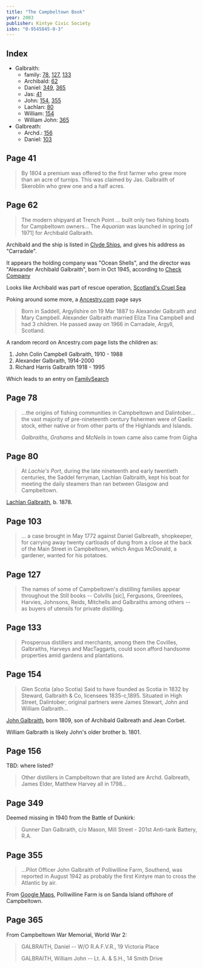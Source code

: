 ```yaml
---
title: "The Campbeltown Book"
year: 2003
publisher: Kintye Civic Society
isbn: "0-9545845-0-3"
---
```


## Index

- Galbraith:
  - family: [78](#page-78), [127](#page-127), [133](#page-133)
  - Archibald: [62](#page-62)
  - Daniel: [349](#page-349), [365](#page-365)
  - Jas: [41](#page-41)
  - John: [154](#page-154), [355](#page-355)
  - Lachlan: [80](#page-80)
  - William: [154](#page-154)
  - William John: [365](#page-365)
- Galbreath:
  - Archd.: [156](#page-156)
  - Daniel: [103](#page-103)

## Page 41

> By 1804 a premium was offered to the first farmer who grew more than an 
> acre of turnips. This was claimed by Jas. Galbraith of Skeroblin who grew
> one and a half acres.

## Page 62

> The modern shipyard at Trench Point ... built only two fishing boats for
> Campbeltown owners... The _Aquarian_ was launched in spring [of 1971] for
> Archibald Galbraith.

Archibald and the ship is listed in [Clyde Ships](http://clydeships.co.uk/view.php?ref=4172), and gives his address as "Carradale".

It appears the holding company was "Ocean Shells", and the director was "Alexander Archibald Galbraith", born in Oct 1945, according to [Check Company](http://www.checkcompany.co.uk/director/6130352/ALEXANDER-ARCHIBALD-GALBRAITH)

Looks like Archibald was part of rescue operation, [Scotland's Cruel Sea](https://www.google.com/books/edition/Scotland_s_Cruel_Sea/eX8vBgAAQBAJ?hl=en&gbpv=1&bsq=Archibald%20Galbraith,%20Carradale)

Poking around some more, a [Ancestry.com](https://www.ancestry.com/genealogy/records/alexander-galbraith-24-m66cxh) page says


> Born in Saddell, Argyllshire on 19 Mar 1887 to Alexander Galbraith and Mary Campbell. 
> Alexander Galbraith married Eliza Tina Campbell and had 3 children. He passed away on 1966 in Carradale, Argyll, Scotland.

A random record on Ancestry.com page lists the children as:

1. John Colin Campbell Galbraith, 1910 - 1988
2. Alexander Galbraith, 1914-2000
4. Richard Harris Galbraith 1918 - 1995

Which leads to an entry on [FamilySearch](https://www.familysearch.org/tree/person/details/G3XR-SNS)

## Page 78

> ...the origins of fishing communities in Campbeltown and Dalintober...
>  the vast majority of pre-nineteenth century fishermen were of
>  Gaelic stock, either native or from other parts of the Highlands and Islands.
>
>  _Galbraiths_, _Grahams_ and _McNeils_ in town came also came from Gigha

## Page 80

> At _Lachie's Port_, during the late nineteenth and early twentieth centuries, the Saddel
> ferryman, Lachlan Galbraith, kept his boat for meeting the daily steamers than ran between
> Glasgow and Campbeltown.

[Lachlan Galbraith](/people/galbraith-lachlan-1878.md), b. 1878.

## Page 103

> ... a case brought in May 1772 against Daniel Galbreath, shopkeeper, for carrying away 
> twenty cartloads of dung from a close at the back of the Main Street in Campbeltown,
> which Angus McDonald, a gardener, wanted for his potatoes.

## Page 127

> The names of some of Campbeltown's distilling families appear throughout the Still books
> -- Colvills [sic], Fergusons, Greenlees, Harvies, Johnsons, Reids, Mitchells and Galbraiths
> among others -- as buyers of utensils for private distilling.

## Page 133

> Prosperous distillers and merchants, among them the Covilles, Galbraiths, Harveys and MacTaggarts,
> could soon afford handsome properties amid gardens and plantations.

## Page 154

> Glen Scotia (also Scotia)  Said to have founded as Scotia in 1832 by Steward, Galbraith & Co,
> licensees 1835-c,1895. Situated in High Street, Dalintober; original partners were James Stewart,
> John and William Galbraith...

[John Galbraith](/people/galbraith-john-1809.md), born 1809, son of Archibald Galbreath and Jean Corbet.

William Galbraith is likely John's older brother b. 1801.

## Page 156

TBD: where listed?

> Other distillers in Campbeltown that are listed are Archd. Galbreath, James Elder, Matthew Harvey
> all in 1798...

## Page 349

Deemed missing in 1940 from the Battle of Dunkirk:

> Gunner Dan Galbraith, c/o Mason, Mill Street - 201st Anti-tank Battery, R.A.

## Page 355

> ...Pilot Officer John Galbraith of Polliwilline Farm, Southend, was reported in
> August 1942 as probably the first Kintyre man to cross the Atlantic by air.

From [Google Maps](https://goo.gl/maps/6NDDFRmokQXXab288), Polliwilline Farm is on Sanda Island offshore of Campbeltown.

## Page 365

From Campbeltown War Memorial, World War 2:

> GALBRAITH, Daniel -- W/O R.A.F.V.R., 19 Victoria Place
> 
> GALBRAITH, William John -- Lt. A. & S.H., 14 Smith Drive


